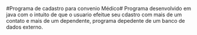 #Programa de cadastro para convenio Médico#
Programa desenvolvido em java com o intuito de que o usuario efeitue seu cdastro com mais de um contato e mais de um dependente, programa depedente de um banco de dados externo.
